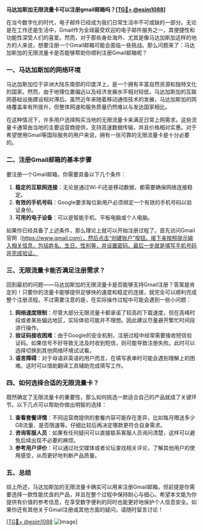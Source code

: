 **马达加斯加无限流量卡可以注册gmail邮箱吗？[[TG💪+ @esim1088](https://t.me/s/esim1088)]**

在当今数字化的时代，电子邮件已经成为我们日常生活中不可或缺的一部分。无论是在工作还是生活中，Gmail作为全球最受欢迎的电子邮件服务之一，其便捷性和功能性深受人们的喜爱。然而，对于那些身处海外、尤其是像马达加斯加这样的地方的人来说，想要注册一个Gmail邮箱可能会面临一些挑战。那么问题来了：马达加斯加的无限流量卡是否能够帮助你顺利注册Gmail邮箱呢？

### 一、马达加斯加的网络环境

马达加斯加位于非洲大陆东南部的印度洋上，是一个拥有丰富自然资源和独特文化的国家。然而，由于地理位置偏远以及经济发展水平相对较低，马达加斯加的互联网基础设施建设相对滞后。虽然近年来随着移动通信技术的发展，马达加斯加的网络覆盖率有所提升，但整体网速和服务质量仍然难以与发达国家相比。

在这种情况下，许多用户选择购买当地的无限流量卡来满足日常上网需求。这些流量卡通常由当地的主要运营商提供，支持高速数据传输，并且价格相对实惠。对于希望使用Gmail等国际服务的用户来说，拥有一张可靠的无限流量卡是十分必要的。

### 二、注册Gmail邮箱的基本步骤

要注册一个Gmail邮箱，你需要具备以下几个条件：

1. **稳定的互联网连接**：无论是通过Wi-Fi还是移动数据，都需要确保网络连接稳定。
2. **有效的手机号码**：Google要求每位新用户必须绑定一个有效的手机号码以验证身份。
3. **可用的电子设备**：可以是智能手机、平板电脑或个人电脑。

如果你已经具备了上述条件，那么理论上就可以开始注册过程了。首先访问Gmail官网（https://www.gmail.com），然后点击“创建账户”按钮。接下来按照提示输入相关信息，包括姓名、生日、性别等，并设置密码。最后一步就是填写手机号码并完成验证。

### 三、无限流量卡能否满足注册需求？

回到最初的问题——马达加斯加的无限流量卡是否能够支持Gmail注册？答案是肯定的！只要你的流量卡能够提供足够快的速度和稳定的连接，就完全可以顺利完成整个注册流程。不过需要注意的是，在实际操作过程中可能会遇到一些小问题：

1. **网络速度限制**：尽管大部分无限流量卡都承诺了较高的下载速度，但在高峰时段或者某些偏远地区，实际体验可能并不理想。因此建议尽量避开繁忙时间段进行操作。
2. **验证码接收困难**：由于Google的安全机制，注册过程中经常需要接收短信验证码。如果信号不好导致无法及时收到短信，则可能导致注册失败。此时可以选择切换到其他网络环境试试看。
3. **语言障碍**：对于母语非英语的用户而言，在填写表单时可能会遇到理解上的困难。这时可以借助翻译工具辅助完成填写工作。

### 四、如何选择合适的无限流量卡？

既然确定了无限流量卡的重要性，那么如何挑选一款适合自己的产品就成了关键环节。以下几点可以帮助你做出明智的选择：

1. **查看套餐详情**：不同运营商提供的套餐内容可能存在差异，比如每月赠送多少GB流量、是否限速等。仔细比较后再决定哪款更符合自身需求。
2. **咨询客服人员**：如果有任何疑问可以直接联系客服人员询问清楚，这样可以避免后续出现不必要的麻烦。
3. **参考用户评价**：可以通过社交媒体或者论坛查找相关评论，了解其他用户的使用感受，从而更好地判断产品质量。

### 五、总结

综上所述，马达加斯加的无限流量卡确实可以用来注册Gmail邮箱，但前提是你需要选择一款性能优良的产品，并且在整个过程中保持耐心与细心。希望本文能为你提供有价值的参考信息，在享受数字便利的同时也能更好地保护个人信息安全。如果你还有其他关于Gmail注册或其他方面的疑问，请随时留言讨论！

[[TG💪+ @esim1088](https://t.me/s/esim1088) ![Image](https://i.postimg.cc/4NQfJmqS/Snipaste-2025-05-13-00-14-12.png)]